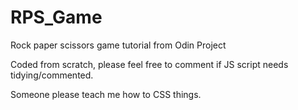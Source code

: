 # RPS_Game
Rock paper scissors game tutorial from Odin Project

Coded from scratch, please feel free to comment if JS script needs tidying/commented.

Someone please teach me how to CSS things.
